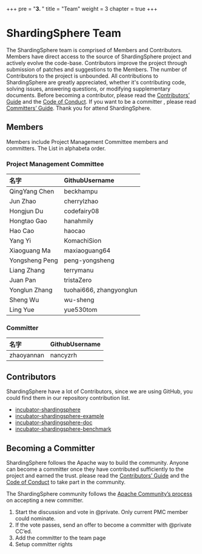 +++
pre = "<b>3. </b>"
title = "Team"
weight = 3
chapter = true
+++
# ShardingSphere Team

The ShardingSphere team is comprised of Members and Contributors. Members have direct access to the source of ShardingSphere project and actively evolve the code-base. Contributors improve the project through submission of patches and suggestions to the Members. The number of Contributors to the project is unbounded. All contributions to ShardingSphere are greatly appreciated, whether it's contributing code, solving issues, answering questions, or modifying supplementary documents. Before becoming a contributor, please read the [Contributors’ Guide](https://shardingsphere.apache.org/community/en/contribute/contributor/) and the [Code of Conduct](https://shardingsphere.apache.org/community/en/contribute/code-conduct/). If you want to be a committer , please read [Committers’ Guide](https://shardingsphere.apache.org/community/en/contribute/committer/). Thank you for attend ShardingSphere.

## Members

Members include Project Management Committee members and committers. The List in alphabeta order.

### Project Management Committee

| 名字           | GithubUsername          |
| :------------- | :---------------------- |
| QingYang Chen  | beckhampu               |
| Jun Zhao       | cherrylzhao             |
| Hongjun Du     | codefairy08             |
| Hongtao Gao    | hanahmily               |
| Hao Cao        | haocao                  |
| Yang Yi        | KomachiSion             |
| Xiaoguang Ma   | maxiaoguang64           |
| Yongsheng Peng | peng-yongsheng          |
| Liang Zhang    | terrymanu               |
| Juan Pan       | tristaZero              |
| Yonglun Zhang  | tuohai666, zhangyonglun |
| Sheng Wu       | wu-sheng                |
| Ling Yue       | yue530tom               |

### Committer

| 名字       | GithubUsername |
| :--------- | :------------- |
| zhaoyannan | nancyzrh       |

## Contributors

ShardingSphere have a lot of Contributors, since we are using GitHub, you could find them in our repository contribution list.

- [incubator-shardingsphere](https://github.com/apache/incubator-shardingsphere/graphs/contributors)
- [incubator-shardingsphere-example](https://github.com/apache/incubator-shardingsphere-example/graphs/contributors)
- [incubator-shardingsphere-doc](https://github.com/apache/incubator-shardingsphere-doc)
- [incubator-shardingsphere-benchmark](https://github.com/apache/incubator-shardingsphere-benchmark)

## Becoming a Committer

ShardingSphere follows the Apache way to build the community. Anyone can become a committer once they have contributed sufficiently to the project and earned the trust. please read the [Contributors’ Guide](https://shardingsphere.apache.org/community/en/contribute/contributor/) and the [Code of Conduct](https://shardingsphere.apache.org/community/en/contribute/code-conduct/) to take part in the community.

The ShardingSphere community follows the [Apache Community’s process](http://community.apache.org/newcommitter.html) on accepting a new committer.

1. Start the discussion and vote in @private. Only current PMC member could nominate.
1. If the vote passes, send an offer to become a committer with @private CC’ed.
1. Add the committer to the team page
1. Setup committer rights
